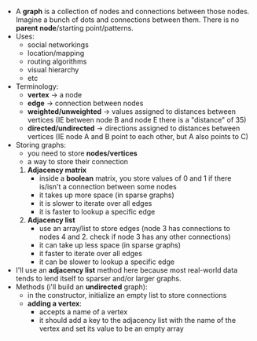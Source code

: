 * A **graph** is a collection of nodes and connections between those nodes. Imagine a bunch of dots and connections between them. There is no **parent node**/starting point/patterns.
* Uses:
    - social networkings
    - location/mapping
    - routing algorithms
    - visual hierarchy
    - etc
* Terminology:
    - **vertex** -> a node
    - **edge** -> connection between nodes
    - **weighted/unweighted** -> values assigned to distances between vertices (IE between node B and node E there is a "distance" of 35)
    - **directed/undirected** -> directions assigned to distances between vertices (IE node A and B point to each other, but A also points to C)
* Storing graphs:
    - you need to store **nodes/vertices**
    - a way to store their connection
    1. **Adjacency matrix**
        - inside a **boolean** matrix, you store values of 0 and 1 if there is/isn't a connection between some nodes
        - it takes up more space (in sparse graphs)
        - it is slower to iterate over all edges
        - it is faster to lookup a specific edge
    2. **Adjacency list**
        - use an array/list to store edges (node 3 has connections to nodes 4 and 2. check if node 3 has any other connections)
        - it can take up less space (in sparse graphs)
        - it faster to iterate over all edges
        - it can be slower to lookup a specific edge
* I'll use an **adjacency list** method here because most real-world data tends to lend itself to sparser and/or larger graphs.
* Methods (i'll build an **undirected** graph):
    - in the constructor, initialize an empty list to store connections
    - **adding a vertex**:
        * accepts a name of a vertex
        * it should add a key to the adjacency list with the name of the vertex and set its value to be an empty array
